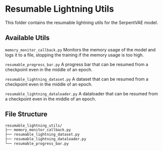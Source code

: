 # Resumable Lightning Utils 

This folder contains the resumable lightning utils for the SerpentVAE model. 

## Available Utils 
`memory_monitor_callback.py`
Monitors the memory usage of the model and logs it to a file, stopping the training if the memory usage is too high. 

`resumable_progress_bar.py`
A progress bar that can be resumed from a checkpoint even in the middle of an epoch. 

`resumable_lightning_dataset.py`
A dataset that can be resumed from a checkpoint even in the middle of an epoch. 

`resumable_lightning_dataloader.py`
A dataloader that can be resumed from a checkpoint even in the middle of an epoch. 

## File Structure 
```sh
resumable_lightning_utils/
├── memory_monitor_callback.py
├── resumable_lightning_dataset.py
├── resumable_lightning_dataloader.py
└── resumable_progress_bar.py
```